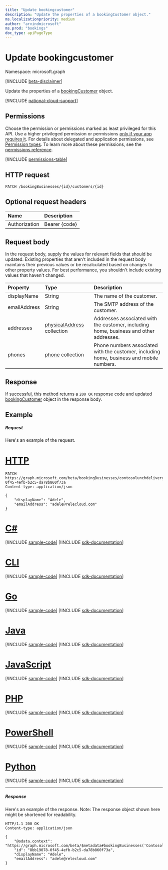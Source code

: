 ```yaml
---
title: "Update bookingcustomer"
description: "Update the properties of a bookingCustomer object."
ms.localizationpriority: medium
author: "arvindmicrosoft"
ms.prod: "bookings"
doc_type: apiPageType
---
```


# Update bookingcustomer

Namespace: microsoft.graph

 [!INCLUDE [beta-disclaimer](../../includes/beta-disclaimer.md)]

Update the properties of a [bookingCustomer](../resources/bookingcustomer.md) object.

[!INCLUDE [national-cloud-support](../../includes/global-only.md)]

## Permissions

Choose the permission or permissions marked as least privileged for this API. Use a higher privileged permission or permissions [only if your app requires it](/graph/permissions-overview#best-practices-for-using-microsoft-graph-permissions). For details about delegated and application permissions, see [Permission types](/graph/permissions-overview#permission-types). To learn more about these permissions, see the [permissions reference](/graph/permissions-reference).

<!-- { "blockType": "permissions", "name": "bookingcustomer_update" } -->
[!INCLUDE [permissions-table](../includes/permissions/bookingcustomer-update-permissions.md)]

## HTTP request

<!-- { "blockType": "ignored" } -->
```http
PATCH /bookingBusinesses/{id}/customers/{id}
```

## Optional request headers

| Name       | Description|
|:-----------|:-----------|
| Authorization  | Bearer {code}|

## Request body
In the request body, supply the values for relevant fields that should be updated. Existing properties that aren't included in the request body maintains their previous values or be recalculated based on changes to other property values. For best performance, you shouldn't include existing values that haven't changed.

| Property	   | Type	|Description|
|:---------------|:--------|:----------|
|displayName|String|The name of the customer.|
|emailAddress|String|The SMTP address of the customer.|
|addresses|[physicalAddress](../resources/physicaladdress.md) collection|Addresses associated with the customer, including home, business and other addresses.|
|phones|[phone](../resources/phone.md) collection|Phone numbers associated with the customer, including home, business and mobile numbers.|

## Response
If successful, this method returns a `200 OK` response code and updated [bookingCustomer](../resources/bookingcustomer.md) object in the response body.
## Example
##### Request
Here's an example of the request.

# [HTTP](#tab/http)
<!-- {
  "blockType": "request",
  "name": "update_bookingcustomer",
  "sampleKeys": ["contosolunchdelivery@contoso.onmicrosoft.com", "8bb19078-0f45-4efb-b2c5-da78b860f73a"]
}-->
```http
PATCH https://graph.microsoft.com/beta/bookingBusinesses/contosolunchdelivery@contoso.onmicrosoft.com/customers/8bb19078-0f45-4efb-b2c5-da78b860f73a
Content-type: application/json

{
    "displayName": "Adele",
    "emailAddress": "adele@relecloud.com"
}
```

# [C#](#tab/csharp)
[!INCLUDE [sample-code](../includes/snippets/csharp/update-bookingcustomer-csharp-snippets.md)]
[!INCLUDE [sdk-documentation](../includes/snippets/snippets-sdk-documentation-link.md)]

# [CLI](#tab/cli)
[!INCLUDE [sample-code](../includes/snippets/cli/update-bookingcustomer-cli-snippets.md)]
[!INCLUDE [sdk-documentation](../includes/snippets/snippets-sdk-documentation-link.md)]

# [Go](#tab/go)
[!INCLUDE [sample-code](../includes/snippets/go/update-bookingcustomer-go-snippets.md)]
[!INCLUDE [sdk-documentation](../includes/snippets/snippets-sdk-documentation-link.md)]

# [Java](#tab/java)
[!INCLUDE [sample-code](../includes/snippets/java/update-bookingcustomer-java-snippets.md)]
[!INCLUDE [sdk-documentation](../includes/snippets/snippets-sdk-documentation-link.md)]

# [JavaScript](#tab/javascript)
[!INCLUDE [sample-code](../includes/snippets/javascript/update-bookingcustomer-javascript-snippets.md)]
[!INCLUDE [sdk-documentation](../includes/snippets/snippets-sdk-documentation-link.md)]

# [PHP](#tab/php)
[!INCLUDE [sample-code](../includes/snippets/php/update-bookingcustomer-php-snippets.md)]
[!INCLUDE [sdk-documentation](../includes/snippets/snippets-sdk-documentation-link.md)]

# [PowerShell](#tab/powershell)
[!INCLUDE [sample-code](../includes/snippets/powershell/update-bookingcustomer-powershell-snippets.md)]
[!INCLUDE [sdk-documentation](../includes/snippets/snippets-sdk-documentation-link.md)]

# [Python](#tab/python)
[!INCLUDE [sample-code](../includes/snippets/python/update-bookingcustomer-python-snippets.md)]
[!INCLUDE [sdk-documentation](../includes/snippets/snippets-sdk-documentation-link.md)]

---

##### Response
Here's an example of the response. Note: The response object shown here might be shortened for readability.
<!-- {
  "blockType": "response",
  "truncated": true,
  "@odata.type": "microsoft.graph.bookingCustomer"
} -->
```http
HTTP/1.1 200 OK
Content-type: application/json

{
    "@odata.context": "https://graph.microsoft.com/beta/$metadata#bookingBusinesses('Contosolunchdelivery%40contoso.onmicrosoft.com')/customers/$entity",
    "id": "8bb19078-0f45-4efb-b2c5-da78b860f73a",
    "displayName": "Adele",
    "emailAddress": "adele@relecloud.com"
}
```

<!-- uuid: 8fcb5dbc-d5aa-4681-8e31-b001d5168d79
2015-10-25 14:57:30 UTC -->
<!--
{
  "type": "#page.annotation",
  "description": "Update bookingcustomer",
  "keywords": "",
  "section": "documentation",
  "tocPath": "",
  "suppressions": [
  ]
}
-->


